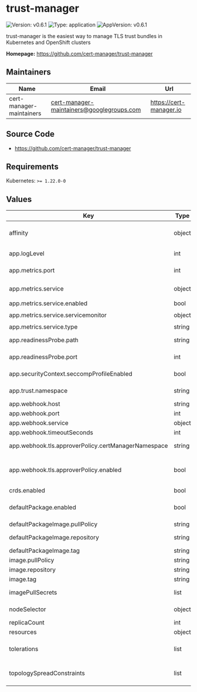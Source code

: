 # trust-manager

![Version: v0.6.1](https://img.shields.io/badge/Version-v0.6.1-informational?style=flat-square) ![Type: application](https://img.shields.io/badge/Type-application-informational?style=flat-square) ![AppVersion: v0.6.1](https://img.shields.io/badge/AppVersion-v0.6.1-informational?style=flat-square)

trust-manager is the easiest way to manage TLS trust bundles in Kubernetes and OpenShift clusters

**Homepage:** <https://github.com/cert-manager/trust-manager>

## Maintainers

| Name | Email | Url |
| ---- | ------ | --- |
| cert-manager-maintainers | <cert-manager-maintainers@googlegroups.com> | <https://cert-manager.io> |

## Source Code

* <https://github.com/cert-manager/trust-manager>

## Requirements

Kubernetes: `>= 1.22.0-0`

## Values

| Key | Type | Default | Description |
|-----|------|---------|-------------|
| affinity | object | `{}` | Kubernetes Affinty; see https://kubernetes.io/docs/reference/generated/kubernetes-api/v1.27/#affinity-v1-core |
| app.logLevel | int | `1` | Verbosity of trust logging; takes a value from 1-5, with higher being more verbose |
| app.metrics.port | int | `9402` | Port for exposing Prometheus metrics on 0.0.0.0 on path '/metrics'. |
| app.metrics.service | object | `{"enabled":true,"servicemonitor":{"enabled":false,"interval":"10s","labels":{},"prometheusInstance":"default","scrapeTimeout":"5s"},"type":"ClusterIP"}` | Service to expose metrics endpoint. |
| app.metrics.service.enabled | bool | `true` | Create a Service resource to expose metrics endpoint. |
| app.metrics.service.servicemonitor | object | `{"enabled":false,"interval":"10s","labels":{},"prometheusInstance":"default","scrapeTimeout":"5s"}` | ServiceMonitor resource for this Service. |
| app.metrics.service.type | string | `"ClusterIP"` | Service type to expose metrics. |
| app.readinessProbe.path | string | `"/readyz"` | Path on which to expose trust HTTP readiness probe using default network interface. |
| app.readinessProbe.port | int | `6060` | Container port on which to expose trust HTTP readiness probe using default network interface. |
| app.securityContext.seccompProfileEnabled | bool | `true` | If false, disables the default seccomp profile, which might be required to run on certain platforms |
| app.trust.namespace | string | `"cert-manager"` | Namespace used as trust source. Note that the namespace _must_ exist before installing trust-manager. |
| app.webhook.host | string | `"0.0.0.0"` | Host that the webhook listens on. |
| app.webhook.port | int | `6443` | Port that the webhook listens on. |
| app.webhook.service | object | `{"type":"ClusterIP"}` | Type of Kubernetes Service used by the Webhook |
| app.webhook.timeoutSeconds | int | `5` | Timeout of webhook HTTP request. |
| app.webhook.tls.approverPolicy.certManagerNamespace | string | `"cert-manager"` | Namespace in which cert-manager was installed. Only used if approverPolicy has been enabled. |
| app.webhook.tls.approverPolicy.enabled | bool | `false` | Whether to create an approver-policy CertificateRequestPolicy allowing auto-approval of the trust-manager webhook certificate. If you have approver-policy installed, you almost certainly want to enable this. |
| crds.enabled | bool | `true` | Whether or not to install the crds. |
| defaultPackage.enabled | bool | `true` | Whether to load the default trust package during pod initialization and include it in main container args. This container enables the 'useDefaultCAs' source on Bundles. |
| defaultPackageImage.pullPolicy | string | `"IfNotPresent"` | imagePullPolicy for the default package image |
| defaultPackageImage.repository | string | `"quay.io/jetstack/cert-manager-package-debian"` | Repository for the default package image. This image enables the 'useDefaultCAs' source on Bundles. |
| defaultPackageImage.tag | string | `"20210119.0"` | Tag for the default package image |
| image.pullPolicy | string | `"IfNotPresent"` | Kubernetes imagePullPolicy on Deployment. |
| image.repository | string | `"quay.io/jetstack/trust-manager"` | Target image repository. |
| image.tag | string | `"v0.6.1"` | Target image version tag. |
| imagePullSecrets | list | `[]` | For Private docker registries, authentication is needed. Registry secrets are applied to the service account |
| nodeSelector | object | `{"kubernetes.io/os":"linux"}` | Configure the nodeSelector; defaults to any Linux node (trust-manager doesn't support Windows nodes) |
| replicaCount | int | `1` | Number of replicas of trust to run. |
| resources | object | `{}` |  |
| tolerations | list | `[]` | List of Kubernetes Tolerations; see https://kubernetes.io/docs/reference/generated/kubernetes-api/v1.27/#toleration-v1-core |
| topologySpreadConstraints | list | `[]` | List of Kubernetes TopologySpreadConstraints; see https://kubernetes.io/docs/reference/generated/kubernetes-api/v1.27/#topologyspreadconstraint-v1-core |

